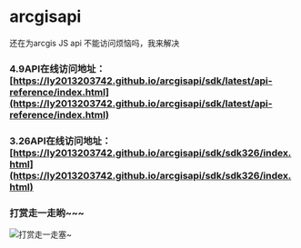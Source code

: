 # arcgisapi
还在为arcgis JS api 不能访问烦恼吗，我来解决

### 4.9API在线访问地址：[https://ly2013203742.github.io/arcgisapi/sdk/latest/api-reference/index.html](https://ly2013203742.github.io/arcgisapi/sdk/latest/api-reference/index.html)

### 3.26API在线访问地址：[https://ly2013203742.github.io/arcgisapi/sdk/sdk326/index.html](https://ly2013203742.github.io/arcgisapi/sdk/sdk326/index.html)

### 打赏走一走哟~~~

![打赏走一走塞~](https://github.com/ly2013203742/arcgisapi/blob/master/pay.png)